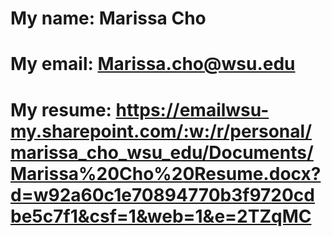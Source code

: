 # My name: Marissa Cho
# My email: Marissa.cho@wsu.edu
# My resume: https://emailwsu-my.sharepoint.com/:w:/r/personal/marissa_cho_wsu_edu/Documents/Marissa%20Cho%20Resume.docx?d=w92a60c1e70894770b3f9720cdbe5c7f1&csf=1&web=1&e=2TZqMC 
